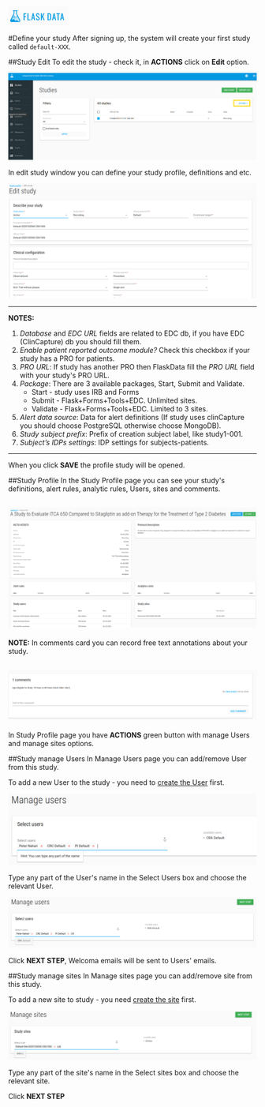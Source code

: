 <a href="https://www.flaskdata.io">![Screenshot](img/flaskdata_logo.PNG)</a>

#Define your study
After signing up, the system will create your first study called ```default-XXX```.

##Study Edit
To edit the study - check it, in **ACTIONS** click on **Edit** option.

![Screenshot](img/study/studies_index_actions.PNG)

 In edit study window you can define your study profile, definitions and etc.

 ![Screenshot](img/study/edit_study.PNG)

---
**NOTES:**

1. *Database* and *EDC URL* fields are related to EDC db, if you have EDC (ClinCapture) db you should fill them.
2. *Enable patient reported outcome module?* Check this checkbox if your study has a PRO for patients.
3. *PRO URL*: If study has another PRO then FlaskData fill the *PRO URL* field with your study's PRO URL.
4. *Package*: There are 3 available packages, Start, Submit and Validate.
    * Start - study uses IRB and Forms
    * Submit - Flask+Forms+Tools+EDC. Unlimited sites.
    * Validate - Flask+Forms+Tools+EDC. Limited to 3 sites.
5. *Alert data source*: Data for alert definitions (If study uses clinCapture you should choose PostgreSQL otherwise choose MongoDB).
6. *Study subject prefix*: Prefix of creation subject label, like study1-001.
7. *Subject’s IDPs settings*: IDP settings for subjects-patients.
---

When you click **SAVE** the profile study will be opened.

##Study Profile
In the Study Profile page you can see your study's definitions, alert rules, analytic rules, Users, sites and comments.

  ![Screenshot](img/study/study_profile.PNG)
---
**NOTE:** In comments card you can record free text annotations about your study.

![Screenshot](img/study/study_comment.PNG)
---
In Study Profile page you have **ACTIONS** green button with manage Users and manage sites options.

##Study manage Users
In Manage Users page you can add/remove User from this study.

To add a new User to the study - you need to [create the User](./manage_users.md#add-user) first.

![Screenshot](img/study/study_manage_users.PNG)

Type any part of the User's name in the Select Users box and choose the relevant User.

![Screenshot](img/study/study_mange_users_type.PNG)

Click **NEXT STEP**, Welcoma emails will be sent to Users' emails.

##Study manage sites
In Manage sites page you can add/remove site from this study.

To add a new site to study - you need [create the site](./manage_sites.md#add-a-new-site) first.

![Screenshot](img/study/study_manage_sites.PNG)

Type any part of the site's name in the Select sites box and choose the relevant site.

Click **NEXT STEP**
